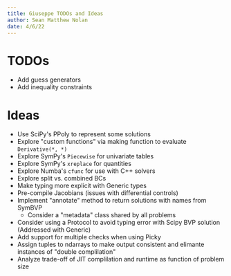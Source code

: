 ```yaml
---
title: Giuseppe TODOs and Ideas
author: Sean Matthew Nolan
date: 4/6/22
---
```


# TODOs

- Add guess generators
- Add inequality constraints 

# Ideas

- Use SciPy's PPoly to represent some solutions
- Explore "custom functions" via making function to evaluate `Derivative(*, *)`
- Explore SymPy's `Piecewise` for univariate tables
- Explore SymPy's `xreplace` for quantities
- Explore Numba's `cfunc` for use with C++ solvers
- Explore split vs. combined BCs
- Make typing more explicit with Generic types
- Pre-compile Jacobians (issues with differential controls)
- Implement "annotate" method to return solutions with names from SymBVP
    - Consider a "metadata" class shared by all problems
- Consider using a Protocol to avoid typing error with Scipy BVP solution (Addressed with Generic)
- Add support for multiple checks when using Picky
- Assign tuples to ndarrays to make output consistent and elimante instances of "double complilation"
- Analyze trade-off of JIT complilation and runtime as function of problem size
